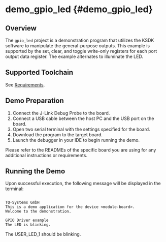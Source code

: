 demo_gpio_led {#demo_gpio_led}
=============

## Overview
The `gpio_led` project is a demonstration program that utilizes the KSDK software to manipulate the general-purpose outputs. This example is supported by the set, clear, and toggle write-only registers for each port output data register. The example alternates to illuminate the LED.

## Supported Toolchain
See [Requirements](../../README.md#requirements).

## Demo Preparation
1. Connect the J-Link Debug Probe to the board.
2. Connect a USB cable between the host PC and the USB port on the board.
3. Open two serial terminal with the settings specified for the board.
4. Download the program to the target board.
5. Launch the debugger in your IDE to begin running the demo.

Please refer to the READMEs of the specific board you are using for any additional instructions or requirements.

## Running the Demo
Upon successful execution, the following message will be displayed in the terminal:

```

TQ-Systems GmbH
This is a demo application for the device <module-board>.
Welcome to the demonstration.

GPIO Driver example
The LED is blinking.

```

The USER_LED_1 should be blinking.
